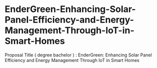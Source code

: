 # EnderGreen-Enhancing-Solar-Panel-Efficiency-and-Energy-Management-Through-IoT-in-Smart-Homes
Proposal Title ( degree bachelor ) : EnderGreen: Enhancing Solar Panel Efficiency and Energy Management Through IoT in Smart Homes
